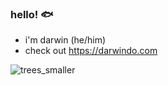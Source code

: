 ### hello! 🐟


- i'm darwin (he/him)
- check out https://darwindo.com



![trees_smaller](https://user-images.githubusercontent.com/8429648/236994301-176d9dcf-2850-4b62-bf2f-cb4947bd90a9.gif)
